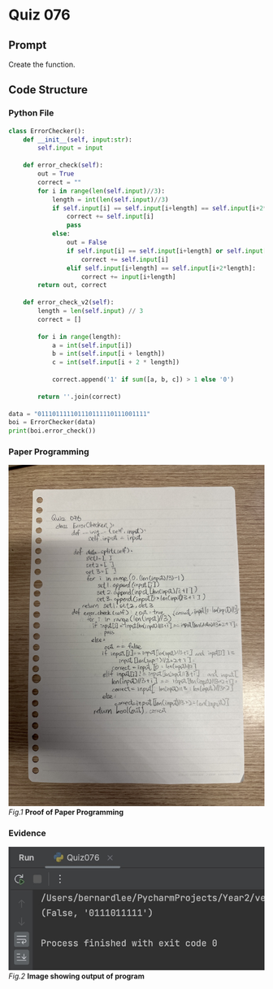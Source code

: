 # Quiz 076

## Prompt
Create the function.

## Code Structure

### Python File
```python
class ErrorChecker():
    def __init__(self, input:str):
        self.input = input

    def error_check(self):
        out = True
        correct = ""
        for i in range(len(self.input)//3):
            length = int(len(self.input)//3)
            if self.input[i] == self.input[i+length] == self.input[i+2*length]:
                correct += self.input[i]
                pass
            else:
                out = False
                if self.input[i] == self.input[i+length] or self.input[i] == self.input[i+2*length]:
                    correct += self.input[i]
                elif self.input[i+length] == self.input[i+2*length]:
                    correct += input[i+length]
        return out, correct

    def error_check_v2(self):
        length = len(self.input) // 3
        correct = []

        for i in range(length):
            a = int(self.input[i])
            b = int(self.input[i + length])
            c = int(self.input[i + 2 * length])

            correct.append('1' if sum([a, b, c]) > 1 else '0')

        return ''.join(correct)

data = "011101111101110111110111001111"
boi = ErrorChecker(data)
print(boi.error_check())
```

### Paper Programming
![Paper Programming](../Assets/Quiz076.jpeg)
*Fig.1* **Proof of Paper Programming**


### Evidence
![Evidence](../Assets/Quiz076Evidence.jpg)
*Fig.2* **Image showing output of program**
